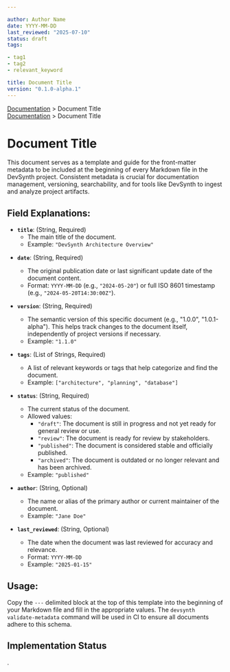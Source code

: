 ```yaml
---

author: Author Name
date: YYYY-MM-DD
last_reviewed: "2025-07-10"
status: draft
tags:

- tag1
- tag2
- relevant_keyword

title: Document Title
version: "0.1.0-alpha.1"
---
```

<div class="breadcrumbs">
<a href="../index.md">Documentation</a> &gt; Document Title
</div>

<div class="breadcrumbs">
<a href="../index.md">Documentation</a> &gt; Document Title
</div>

# Document Title

This document serves as a template and guide for the front-matter metadata to be included at the beginning of every Markdown file in the DevSynth project. Consistent metadata is crucial for documentation management, versioning, searchability, and for tools like DevSynth to ingest and analyze project artifacts.

## Field Explanations:

- **`title`**: (String, Required)
    *   The main title of the document.
    *   Example: `"DevSynth Architecture Overview"`

*   **`date`**: (String, Required)
    *   The original publication date or last significant update date of the document content.
    *   Format: `YYYY-MM-DD` (e.g., `"2024-05-20"`) or full ISO 8601 timestamp (e.g., `"2024-05-20T14:30:00Z"`).

*   **`version`**: (String, Required)
    *   The semantic version of this specific document (e.g., "1.0.0", "1.0.1-alpha"). This helps track changes to the document itself, independently of project versions if necessary.
    *   Example: `"1.1.0"`

*   **`tags`**: (List of Strings, Required)
    *   A list of relevant keywords or tags that help categorize and find the document.
    *   Example: `["architecture", "planning", "database"]`

*   **`status`**: (String, Required)
    *   The current status of the document.
    *   Allowed values:
        *   `"draft"`: The document is still in progress and not yet ready for general review or use.
        *   `"review"`: The document is ready for review by stakeholders.
        *   `"published"`: The document is considered stable and officially published.
        *   `"archived"`: The document is outdated or no longer relevant and has been archived.
    *   Example: `"published"`

*   **`author`**: (String, Optional)
    *   The name or alias of the primary author or current maintainer of the document.
    *   Example: `"Jane Doe"`

*   **`last_reviewed`**: (String, Optional)
    *   The date when the document was last reviewed for accuracy and relevance.
    *   Format: `YYYY-MM-DD`
    *   Example: `"2025-01-15"`


## Usage:

Copy the `---` delimited block at the top of this template into the beginning of your Markdown file and fill in the appropriate values. The `devsynth validate-metadata` command will be used in CI to ensure all documents adhere to this schema.
## Implementation Status

.
